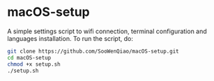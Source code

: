 # macOS-setup
A simple settings script to wifi connection, terminal configuration and languages installation. 
To run the script, do: 

```bash
git clone https://github.com/SooWenQiao/macOS-setup.git
cd macOS-setup
chmod +x setup.sh
./setup.sh
